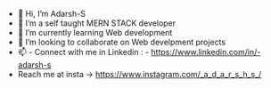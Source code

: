 - 👋 Hi, I’m Adarsh-S
- 👀 I’m a self taught MERN STACK developer
- 🌱 I’m currently learning Web development
- 💞️ I’m looking to collaborate on Web develpment projects
- 📫 - Connect with me in Linkedin : - https://www.linkedin.com/in/-adarsh-s
-  Reach me at insta -> https://www.instagram.com/_a_d_a_r_s_h_s_/

